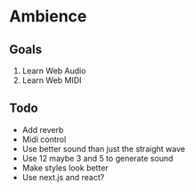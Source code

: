 # Ambience

## Goals

1. Learn Web Audio
2. Learn Web MIDI

## Todo

* Add reverb
* Midi control
* Use better sound than just the straight wave
* Use 12 maybe 3 and 5 to generate sound
* Make styles look better
* Use next.js and react?
